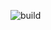 ![build](https://github.com/javagurulv/project_property_insurance_calculator/actions/workflows/build.yaml/badge.svg)
